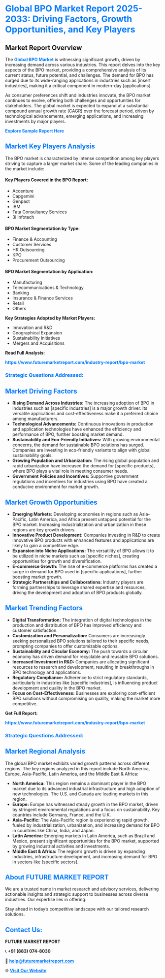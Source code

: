 <h1 style="color: #007BFF;">Global BPO Market Report 2025-2033: Driving Factors, Growth Opportunities, and Key Players</h1>

<section id="overview">
<h2>Market Report Overview</h2>
<p>The <a href="https://www.futuremarketreport.com/industry-report/bpo-market" style="color: #007BFF; text-decoration: none;"><strong>Global BPO Market</strong></a> is witnessing significant growth, driven by increasing demand across various industries. This report delves into the key aspects of the BPO market, providing a comprehensive analysis of its current status, future potential, and challenges. The demand for BPO has surged due to its wide-ranging applications in industries such as [insert industries], making it a critical component in modern-day [applications].</p>
<p>As consumer preferences shift and industries innovate, the BPO market continues to evolve, offering both challenges and opportunities for stakeholders. The global market is expected to expand at a substantial compound annual growth rate (CAGR) over the forecast period, driven by technological advancements, emerging applications, and increasing investments by major players.</p>
</section>

<section id="overview">
<p><a href="https://www.futuremarketreport.com/request-sample/reportId=64163" style="color: #007BFF; text-decoration: none;"><strong>Explore Sample Report Here</strong></a></p>
</section>

<section id="key-players">
<h2 style="color: #007BFF;">Market Key Players Analysis</h2>
<p>The BPO market is characterized by intense competition among key players striving to capture a larger market share. Some of the leading companies in the market include:</p>
<h4>Key Players Covered in the BPO Report:</h4>
<ul><li>Accenture</li><li>Capgemini</li><li>Genpact</li><li>IBM</li><li>Tata Consultancy Services</li><li>3i Infotech</li></ul>
<h4>BPO Market Segmentation by Type:</h4>
<ul><li>Finance &amp; Accounting</li><li>Customer Services</li><li>HR Outsourcing</li><li>KPO</li><li>Procurement Outsourcing</li></ul>

<h4>BPO Market Segmentation by Application:</h4>
<ul><li>Manufacturing</li><li>Telecommunications &amp; Technology</li><li>Banking</li><li>Insurance &amp; Finance Services</li><li>Retail</li><li>Others</li></ul>
<p><strong>Key Strategies Adopted by Market Players:</strong></p>
<ul>
<li>Innovation and R&D</li>
<li>Geographical Expansion</li>
<li>Sustainability Initiatives</li>
<li>Mergers and Acquisitions</li>
</ul>
</section>

<section>
<p><strong>Read Full Analysis: </strong></p><a href="https://www.futuremarketreport.com/industry-report/bpo-market" style="color: #007BFF; text-decoration: none;"><strong>https://www.futuremarketreport.com/industry-report/bpo-market</strong></a>
<h3 style="color: #007BFF;">Strategic Questions Addressed:</h3>
</section>

<section id="driving-factors">
<h2 style="color: #007BFF;">Market Driving Factors</h2>
<ul>
<li><strong>Rising Demand Across Industries:</strong> The increasing adoption of BPO in industries such as [specific industries] is a major growth driver. Its versatile applications and cost-effectiveness make it a preferred choice among manufacturers.</li>
<li><strong>Technological Advancements:</strong> Continuous innovations in production and application technologies have enhanced the efficiency and performance of BPO, further boosting market demand.</li>
<li><strong>Sustainability and Eco-Friendly Initiatives:</strong> With growing environmental concerns, the demand for sustainable BPO solutions has surged. Companies are investing in eco-friendly variants to align with global sustainability goals.</li>
<li><strong>Growing Population and Urbanization:</strong> The rising global population and rapid urbanization have increased the demand for [specific products], where BPO plays a vital role in meeting consumer needs.</li>
<li><strong>Government Policies and Incentives:</strong> Supportive government regulations and incentives for industries using BPO have created a conducive environment for market growth.</li>
</ul>
</section>

<section id="growth-opportunities">
<h2 style="color: #007BFF;">Market Growth Opportunities</h2>
<ul>
<li><strong>Emerging Markets:</strong> Developing economies in regions such as Asia-Pacific, Latin America, and Africa present untapped potential for the BPO market. Increasing industrialization and urbanization in these regions are key growth drivers.</li>
<li><strong>Innovative Product Development:</strong> Companies investing in R&D to create innovative BPO products with enhanced features and applications are likely to gain a competitive edge.</li>
<li><strong>Expansion into Niche Applications:</strong> The versatility of BPO allows it to be utilized in niche markets such as [specific niches], creating opportunities for growth and diversification.</li>
<li><strong>E-commerce Growth:</strong> The rise of e-commerce platforms has created a surge in demand for BPO used in [specific applications], further boosting market growth.</li>
<li><strong>Strategic Partnerships and Collaborations:</strong> Industry players are forming partnerships to leverage shared expertise and resources, driving the development and adoption of BPO products globally.</li>
</ul>
</section>

<section id="trending-factors">
<h2 style="color: #007BFF;">Market Trending Factors</h2>
<ul>
<li><strong>Digital Transformation:</strong> The integration of digital technologies in the production and distribution of BPO has improved efficiency and customer satisfaction.</li>
<li><strong>Customization and Personalization:</strong> Consumers are increasingly seeking personalized BPO solutions tailored to their specific needs, prompting companies to offer customizable options.</li>
<li><strong>Sustainability and Circular Economy:</strong> The push towards a circular economy has driven demand for recyclable and reusable BPO solutions.</li>
<li><strong>Increased Investment in R&D:</strong> Companies are allocating significant resources to research and development, resulting in breakthroughs in BPO technology and applications.</li>
<li><strong>Regulatory Compliance:</strong> Adherence to strict regulatory standards, particularly in industries like [specific industries], is influencing product development and quality in the BPO market.</li>
<li><strong>Focus on Cost-Effectiveness:</strong> Businesses are exploring cost-efficient BPO solutions without compromising on quality, making the market more competitive.</li>
</ul>
</section>

<section>
<p><strong>Get Full Report: </strong></p><a href="https://www.futuremarketreport.com/industry-report/bpo-market" style="color: #007BFF; text-decoration: none;"><strong>https://www.futuremarketreport.com/industry-report/bpo-market</strong></a>
<h3 style="color: #007BFF;">Strategic Questions Addressed:</h3>
</section>


<section id="regional-analysis">
<h2 style="color: #007BFF;">Market Regional Analysis</h2>
<p>The global BPO market exhibits varied growth patterns across different regions. The key regions analyzed in this report include North America, Europe, Asia-Pacific, Latin America, and the Middle East & Africa:</p>
<ul>
<li><strong>North America:</strong> This region remains a dominant player in the BPO market due to its advanced industrial infrastructure and high adoption of new technologies. The U.S. and Canada are leading markets in this region.</li>
<li><strong>Europe:</strong> Europe has witnessed steady growth in the BPO market, driven by stringent environmental regulations and a focus on sustainability. Key countries include Germany, France, and the U.K.</li>
<li><strong>Asia-Pacific:</strong> The Asia-Pacific region is experiencing rapid growth, fueled by industrialization, urbanization, and increasing demand for BPO in countries like China, India, and Japan.</li>
<li><strong>Latin America:</strong> Emerging markets in Latin America, such as Brazil and Mexico, present significant opportunities for the BPO market, supported by growing industrial activities and investments.</li>
<li><strong>Middle East & Africa:</strong> The region’s growth is driven by expanding industries, infrastructure development, and increasing demand for BPO in sectors like [specific sectors].</li>
</ul>
</section>

<footer>
<h2 style="color: #007BFF;">About FUTURE MARKET REPORT</h2>
<p>We are a trusted name in market research and advisory services, delivering actionable insights and strategic support to businesses across diverse industries. Our expertise lies in offering:</p>

<p>Stay ahead in today’s competitive landscape with our tailored research solutions.</p>

<h2 style="color: #007BFF;">Contact Us:</h2>
<p><strong>FUTURE MARKET REPORT</strong></p>
<p>📞 <strong>+91 (883) 074-8030</strong></p>
<p>📧 <strong><a href="mailto:help@futuremarketreport.com" style="color: #007BFF;">help@futuremarketreport.com</a></strong></p>
<p>🌐 <strong><a href="https://www.futuremarketreport.com/" style="color: #007BFF;">Visit Our Website</a></strong></p>
</footer>